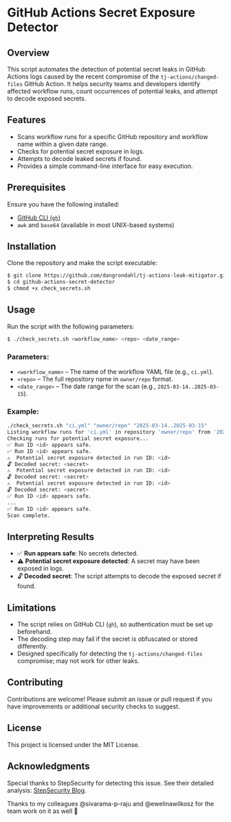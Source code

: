 # GitHub Actions Secret Exposure Detector

## Overview

This script automates the detection of potential secret leaks in GitHub Actions logs caused by the recent compromise of the `tj-actions/changed-files` GitHub Action. It helps security teams and developers identify affected workflow runs, count occurrences of potential leaks, and attempt to decode exposed secrets.

## Features

- Scans workflow runs for a specific GitHub repository and workflow name within a given date range.
- Checks for potential secret exposure in logs.
- Attempts to decode leaked secrets if found.
- Provides a simple command-line interface for easy execution.

## Prerequisites

Ensure you have the following installed:

- [GitHub CLI (`gh`)](https://cli.github.com/)
- `awk` and `base64` (available in most UNIX-based systems)

## Installation

Clone the repository and make the script executable:

```sh
$ git clone https://github.com/dangrondahl/tj-actions-leak-mitigator.git
$ cd github-actions-secret-detector
$ chmod +x check_secrets.sh
```

## Usage

Run the script with the following parameters:

```sh
$ ./check_secrets.sh <workflow_name> <repo> <date_range>
```

### Parameters:

- `<workflow_name>` – The name of the workflow YAML file (e.g., `ci.yml`).
- `<repo>` – The full repository name in `owner/repo` format.
- `<date_range>` – The date range for the scan (e.g., `2025-03-14..2025-03-15`).

### Example:

```bash
./check_secrets.sh "ci.yml" "owner/repo" "2025-03-14..2025-03-15"
Listing workflow runs for 'ci.yml' in repository 'owner/repo' from '2025-03-14..2025-03-15'...
Checking runs for potential secret exposure...
✅ Run ID <id> appears safe.
✅ Run ID <id> appears safe.
⚠️  Potential secret exposure detected in run ID: <id>
🔓 Decoded secret: <secret>
⚠️  Potential secret exposure detected in run ID: <id>
🔓 Decoded secret: <secret>
⚠️  Potential secret exposure detected in run ID: <id>
🔓 Decoded secret: <secret>
✅ Run ID <id> appears safe.
...
✅ Run ID <id> appears safe.
Scan complete.
```

## Interpreting Results

- ✅ **Run appears safe**: No secrets detected.
- ⚠️ **Potential secret exposure detected**: A secret may have been exposed in logs.
- 🔓 **Decoded secret**: The script attempts to decode the exposed secret if found.

## Limitations

- The script relies on GitHub CLI (`gh`), so authentication must be set up beforehand.
- The decoding step may fail if the secret is obfuscated or stored differently.
- Designed specifically for detecting the `tj-actions/changed-files` compromise; may not work for other leaks.

## Contributing

Contributions are welcome! Please submit an issue or pull request if you have improvements or additional security checks to suggest.

## License

This project is licensed under the MIT License.

## Acknowledgments

Special thanks to StepSecurity for detecting this issue. See their detailed analysis: [StepSecurity Blog](https://www.stepsecurity.io/blog/harden-runner-detection-tj-actions-changed-files-action-is-compromised).

Thanks to my colleagues @sivarama-p-raju and @ewelinawilkosz for the team work on it as well 🚀

